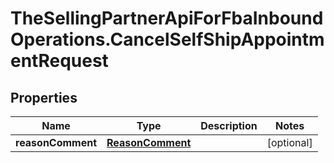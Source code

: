 # TheSellingPartnerApiForFbaInboundOperations.CancelSelfShipAppointmentRequest

## Properties

Name | Type | Description | Notes
------------ | ------------- | ------------- | -------------
**reasonComment** | [**ReasonComment**](ReasonComment.md) |  | [optional] 


